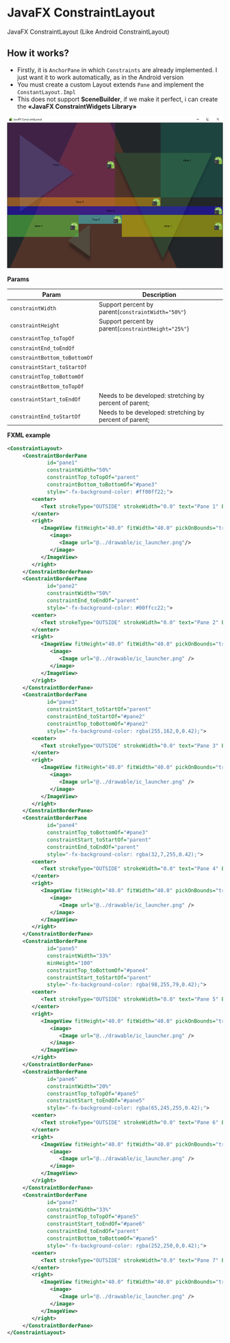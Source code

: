 # JavaFX ConstraintLayout
JavaFX ConstraintLayout (Like Android ConstraintLayout)

How it works?
--------
* Firstly, it is ```AnchorPane``` in which ```Constraints``` are already implemented. I just want it to work automatically, as in the Android version
* You must create a custom Layout extends ```Pane``` and implement the ```ConstantLayout.Impl```
* This does not support **SceneBuilder**, if we make it perfect, i can create the **«JavaFX ConstraintWidgets Library»**

![Preview](preview.png)

**Params**

| Param | Description |
| --- | --- |
| ```constraintWidth``` | Support percent by parent(```constraintWidth="50%"```) |
| ```constraintHeight``` | Support percent by parent(```constraintHeight="25%"```) |
| ```constraintTop_toTopOf``` |  |
| ```constraintEnd_toEndOf``` |  |
| ```constraintBottom_toBottomOf``` |  |
| ```constraintStart_toStartOf``` |  |
| ```constraintTop_toBottomOf``` |  |
| ```constraintBottom_toTopOf``` |  |
| ```constraintStart_toEndOf``` | Needs to be developed: stretching by percent of parent; |
| ```constraintEnd_toStartOf``` | Needs to be developed: stretching by percent of parent; |

**FXML example**
```xml
<ConstraintLayout>
     <ConstraintBorderPane
             id="pane1"
             constraintWidth="50%"
             constraintTop_toTopOf="parent"
             constraintBottom_toBottomOf="#pane3"
             style="-fx-background-color: #ff00ff22;">
        <center>
           <Text strokeType="OUTSIDE" strokeWidth="0.0" text="Pane 1" BorderPane.alignment="CENTER"/>
        </center>
        <right>
           <ImageView fitHeight="40.0" fitWidth="40.0" pickOnBounds="true" preserveRatio="true" BorderPane.alignment="CENTER">
              <image>
                 <Image url="@../drawable/ic_launcher.png"/>
              </image>
           </ImageView>
        </right>
     </ConstraintBorderPane>
     <ConstraintBorderPane
             id="pane2"
             constraintWidth="50%"
             constraintEnd_toEndOf="parent"
             style="-fx-background-color: #00ffcc22;">
        <center>
           <Text strokeType="OUTSIDE" strokeWidth="0.0" text="Pane 2" BorderPane.alignment="CENTER" />
        </center>
        <right>
           <ImageView fitHeight="40.0" fitWidth="40.0" pickOnBounds="true" preserveRatio="true" BorderPane.alignment="CENTER">
              <image>
                 <Image url="@../drawable/ic_launcher.png" />
              </image>
           </ImageView>
        </right>
     </ConstraintBorderPane>
     <ConstraintBorderPane
             id="pane3"
             constraintStart_toStartOf="parent"
             constraintEnd_toStartOf="#pane2"
             constraintTop_toBottomOf="#pane2"
             style="-fx-background-color: rgba(255,162,0,0.42);">
        <center>
           <Text strokeType="OUTSIDE" strokeWidth="0.0" text="Pane 3" BorderPane.alignment="CENTER"/>
        </center>
        <right>
           <ImageView fitHeight="40.0" fitWidth="40.0" pickOnBounds="true" preserveRatio="true" BorderPane.alignment="CENTER">
              <image>
                 <Image url="@../drawable/ic_launcher.png" />
              </image>
           </ImageView>
        </right>
     </ConstraintBorderPane>
     <ConstraintBorderPane
             id="pane4"
             constraintTop_toBottomOf="#pane3"
             constraintStart_toStartOf="parent"
             constraintEnd_toEndOf="parent"
             style="-fx-background-color: rgba(32,7,255,0.42);">
        <center>
           <Text strokeType="OUTSIDE" strokeWidth="0.0" text="Pane 4" BorderPane.alignment="CENTER"/>
        </center>
        <right>
           <ImageView fitHeight="40.0" fitWidth="40.0" pickOnBounds="true" preserveRatio="true" BorderPane.alignment="CENTER">
              <image>
                 <Image url="@../drawable/ic_launcher.png" />
              </image>
           </ImageView>
        </right>
     </ConstraintBorderPane>
     <ConstraintBorderPane
             id="pane5"
             constraintWidth="33%"
             minHeight="100"
             constraintTop_toBottomOf="#pane4"
             constraintStart_toStartOf="parent"
             style="-fx-background-color: rgba(98,255,79,0.42);">
        <center>
           <Text strokeType="OUTSIDE" strokeWidth="0.0" text="Pane 5" BorderPane.alignment="CENTER"/>
        </center>
        <right>
           <ImageView fitHeight="40.0" fitWidth="40.0" pickOnBounds="true" preserveRatio="true" BorderPane.alignment="CENTER">
              <image>
                 <Image url="@../drawable/ic_launcher.png" />
              </image>
           </ImageView>
        </right>
     </ConstraintBorderPane>
     <ConstraintBorderPane
             id="pane6"
             constraintWidth="20%"
             constraintTop_toTopOf="#pane5"
             constraintStart_toEndOf="#pane5"
             style="-fx-background-color: rgba(65,245,255,0.42);">
        <center>
           <Text strokeType="OUTSIDE" strokeWidth="0.0" text="Pane 6" BorderPane.alignment="CENTER"/>
        </center>
        <right>
           <ImageView fitHeight="40.0" fitWidth="40.0" pickOnBounds="true" preserveRatio="true" BorderPane.alignment="CENTER">
              <image>
                 <Image url="@../drawable/ic_launcher.png" />
              </image>
           </ImageView>
        </right>
     </ConstraintBorderPane>
     <ConstraintBorderPane
             id="pane7"
             constraintWidth="33%"
             constraintTop_toTopOf="#pane5"
             constraintStart_toEndOf="#pane6"
             constraintEnd_toEndOf="parent"
             constraintBottom_toBottomOf="#pane5"
             style="-fx-background-color: rgba(252,250,0,0.42);">
        <center>
           <Text strokeType="OUTSIDE" strokeWidth="0.0" text="Pane 7" BorderPane.alignment="CENTER"/>
        </center>
        <right>
           <ImageView fitHeight="40.0" fitWidth="40.0" pickOnBounds="true" preserveRatio="true" BorderPane.alignment="CENTER">
              <image>
                 <Image url="@../drawable/ic_launcher.png" />
              </image>
           </ImageView>
        </right>
     </ConstraintBorderPane>
</ConstraintLayout>
```
